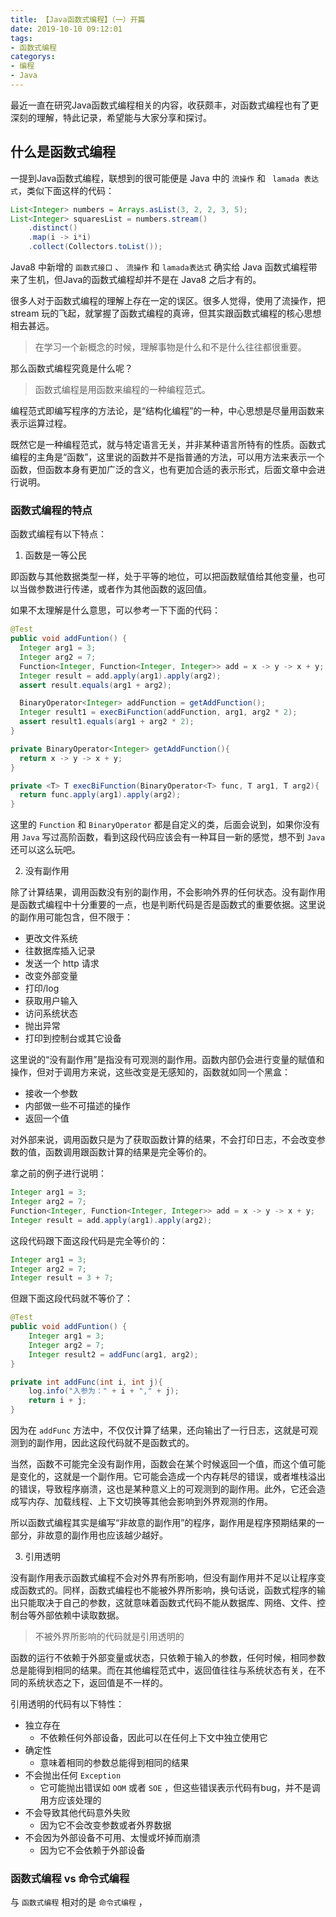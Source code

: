```yaml
---
title: 【Java函数式编程】（一）开篇
date: 2019-10-10 09:12:01
tags: 
- 函数式编程
categorys:
- 编程
- Java
---
```


最近一直在研究Java函数式编程相关的内容，收获颇丰，对函数式编程也有了更深刻的理解，特此记录，希望能与大家分享和探讨。

## 什么是函数式编程

一提到Java函数式编程，联想到的很可能便是 Java 中的 `流操作` 和 ` lamada 表达式`，类似下面这样的代码：

```java
List<Integer> numbers = Arrays.asList(3, 2, 2, 3, 5);
List<Integer> squaresList = numbers.stream()
    .distinct()
    .map(i -> i*i)
    .collect(Collectors.toList());
```

Java8 中新增的 `函数式接口` 、 `流操作` 和 `lamada表达式` 确实给 Java 函数式编程带来了生机，但Java的函数式编程却并不是在 Java8 之后才有的。

很多人对于函数式编程的理解上存在一定的误区。很多人觉得，使用了流操作，把 stream 玩的飞起，就掌握了函数式编程的真谛，但其实跟函数式编程的核心思想相去甚远。

>  在学习一个新概念的时候，理解事物是什么和不是什么往往都很重要。

那么函数式编程究竟是什么呢？

> 函数式编程是用函数来编程的一种编程范式。

编程范式即编写程序的方法论，是“结构化编程”的一种，中心思想是尽量用函数来表示运算过程。

既然它是一种编程范式，就与特定语言无关，并非某种语言所特有的性质。函数式编程的主角是“函数”，这里说的函数并不是指普通的方法，可以用方法来表示一个函数，但函数本身有更加广泛的含义，也有更加合适的表示形式，后面文章中会进行说明。

### 函数式编程的特点

函数式编程有以下特点：

1. 函数是一等公民

即函数与其他数据类型一样，处于平等的地位，可以把函数赋值给其他变量，也可以当做参数进行传递，或者作为其他函数的返回值。

如果不太理解是什么意思，可以参考一下下面的代码：

```java
@Test
public void addFuntion() {
  Integer arg1 = 3;
  Integer arg2 = 7;
  Function<Integer, Function<Integer, Integer>> add = x -> y -> x + y;
  Integer result = add.apply(arg1).apply(arg2);
  assert result.equals(arg1 + arg2);

  BinaryOperator<Integer> addFunction = getAddFunction();
  Integer result1 = execBiFunction(addFunction, arg1, arg2 * 2);
  assert result1.equals(arg1 + arg2 * 2);
}

private BinaryOperator<Integer> getAddFunction(){
  return x -> y -> x + y;
}

private <T> T execBiFunction(BinaryOperator<T> func, T arg1, T arg2){
  return func.apply(arg1).apply(arg2);
}
```

这里的 `Function` 和 `BinaryOperator` 都是自定义的类，后面会说到，如果你没有用 `Java` 写过高阶函数，看到这段代码应该会有一种耳目一新的感觉，想不到 `Java` 还可以这么玩吧。 

2. 没有副作用

除了计算结果，调用函数没有别的副作用，不会影响外界的任何状态。没有副作用是函数式编程中十分重要的一点，也是判断代码是否是函数式的重要依据。这里说的副作用可能包含，但不限于：

- 更改文件系统
- 往数据库插入记录
- 发送一个 http 请求
- 改变外部变量
- 打印/log
- 获取用户输入
- 访问系统状态
- 抛出异常
- 打印到控制台或其它设备

这里说的“没有副作用”是指没有可观测的副作用。函数内部仍会进行变量的赋值和操作，但对于调用方来说，这些改变是无感知的，函数就如同一个黑盒：

* 接收一个参数
* 内部做一些不可描述的操作
* 返回一个值

对外部来说，调用函数只是为了获取函数计算的结果，不会打印日志，不会改变参数的值，函数调用跟函数计算的结果是完全等价的。

拿之前的例子进行说明：

```java
Integer arg1 = 3;
Integer arg2 = 7;
Function<Integer, Function<Integer, Integer>> add = x -> y -> x + y;
Integer result = add.apply(arg1).apply(arg2);
```

这段代码跟下面这段代码是完全等价的：

```java
Integer arg1 = 3;
Integer arg2 = 7;
Integer result = 3 + 7;
```

但跟下面这段代码就不等价了：

```java
@Test
public void addFuntion() {
    Integer arg1 = 3;
    Integer arg2 = 7;
    Integer result2 = addFunc(arg1, arg2);
}

private int addFunc(int i, int j){
    log.info("入参为：" + i + "," + j);
    return i + j;
}
```

因为在 `addFunc` 方法中，不仅仅计算了结果，还向输出了一行日志，这就是可观测到的副作用，因此这段代码就不是函数式的。

当然，函数不可能完全没有副作用，函数会在某个时候返回一个值，而这个值可能是变化的，这就是一个副作用。它可能会造成一个内存耗尽的错误，或者堆栈溢出的错误，导致程序崩溃，这也是某种意义上的可观测到的副作用。此外，它还会造成写内存、加载线程、上下文切换等其他会影响到外界观测的作用。

所以函数式编程其实是编写“非故意的副作用”的程序，副作用是程序预期结果的一部分，非故意的副作用也应该越少越好。

3. 引用透明

没有副作用表示函数式编程不会对外界有所影响，但没有副作用并不足以让程序变成函数式的。同样，函数式编程也不能被外界所影响，换句话说，函数式程序的输出只能取决于自己的参数，这就意味着函数式代码不能从数据库、网络、文件、控制台等外部依赖中读取数据。

> 不被外界所影响的代码就是引用透明的

函数的运行不依赖于外部变量或状态，只依赖于输入的参数，任何时候，相同参数总是能得到相同的结果。而在其他编程范式中，返回值往往与系统状态有关，在不同的系统状态之下，返回值是不一样的。

引用透明的代码有以下特性：

* 独立存在
  * 不依赖任何外部设备，因此可以在任何上下文中独立使用它
* 确定性
  * 意味着相同的参数总能得到相同的结果
* 不会抛出任何 `Exception`
  * 它可能抛出错误如 `OOM` 或者 `SOE` ，但这些错误表示代码有bug，并不是调用方应该处理的
* 不会导致其他代码意外失败
  * 因为它不会改变参数或者外界数据
* 不会因为外部设备不可用、太慢或坏掉而崩溃
  * 因为它不会依赖于外部设备

### 函数式编程 vs 命令式编程

与 `函数式编程` 相对的是 `命令式编程` ，



